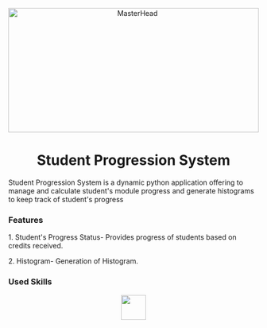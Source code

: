 <p align="center">
  <img src="https://media3.giphy.com/media/coxQHKASG60HrHtvkt/giphy.gif" alt="MasterHead" width= "100%" height="250">
</p>
<h1 align="center">Student Progression System</h1>

<p>Student Progression System is a dynamic python application offering to manage and calculate student's module progress and generate histograms to keep track of student's progress

<h3>Features</h3>
<p>1. Student's Progress Status-  Provides progress of students based on credits received.</p>
<p>2. Histogram- Generation of Histogram.</p>

<h3>Used Skills</h3>
<div style="display: flex; justify-content: center; gap: 10px;">
  <img src="https://upload.wikimedia.org/wikipedia/commons/thumb/0/0a/Python.svg/2048px-Python.svg.png" width="50" height="50" style="display: block;">

</div>
